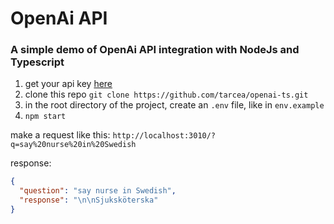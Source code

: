 # OpenAi API

### A simple demo of OpenAi API integration with NodeJs and Typescript

1. get your api key [here](https://platform.openai.com/account/api-keys)
2. clone this repo `git clone https://github.com/tarcea/openai-ts.git`
3. in the root directory of the project, create an `.env` file, like in `env.example`
4. `npm start`

make a request like this: `http://localhost:3010/?q=say%20nurse%20in%20Swedish`

response:

```json
{
  "question": "say nurse in Swedish",
  "response": "\n\nSjuksköterska"
}
```
